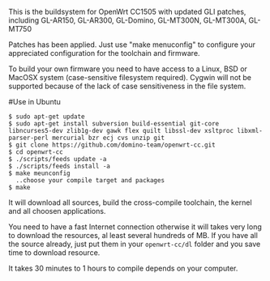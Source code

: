 This is the buildsystem for OpenWrt CC1505 with updated GLI patches,
including GL-AR150, GL-AR300, GL-Domino, GL-MT300N, GL-MT300A, GL-MT750

Patches has been applied. Just use "make menuconfig" to configure your appreciated
configuration for the toolchain and firmware.

To build your own firmware you need to have access to a Linux, BSD or MacOSX system
(case-sensitive filesystem required). Cygwin will not be supported because of
the lack of case sensitiveness in the file system.


#Use in Ubuntu

```
$ sudo apt-get update
$ sudo apt-get install subversion build-essential git-core libncurses5-dev zlib1g-dev gawk flex quilt libssl-dev xsltproc libxml-parser-perl mercurial bzr ecj cvs unzip git
$ git clone https://github.com/domino-team/openwrt-cc.git
$ cd openwrt-cc
$ ./scripts/feeds update -a
$ ./scripts/feeds install -a
$ make meunconfig
  ..choose your compile target and packages
$ make
```

It will download all sources, build the cross-compile toolchain, the kernel and all choosen applications.

You need to have a fast Internet connection otherwise it will takes very long to download the resources, al least several hundreds of MB. If you have all the source already, just put them in your `openwrt-cc/dl` folder and you save time to download resource.

It takes 30 minutes to 1 hours to compile depends on your computer. 
